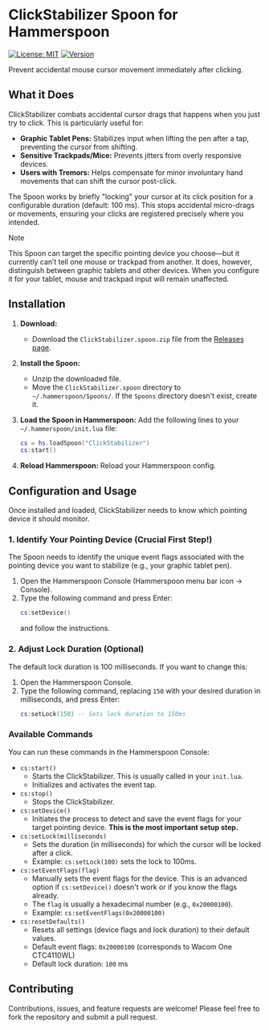 # ClickStabilizer Spoon for Hammerspoon

[![License: MIT](https://img.shields.io/badge/License-MIT-yellow.svg)](https://opensource.org/licenses/MIT)
[![Version](https://img.shields.io/badge/version-1.0-blue.svg)](https://github.com/hadiskeini/ClickStabilizer.spoon)

Prevent accidental mouse cursor movement immediately after clicking.

## What it Does

ClickStabilizer combats accidental cursor drags that happens when you just try to click. This is particularly useful for:

*   **Graphic Tablet Pens:** Stabilizes input when lifting the pen after a tap, preventing the cursor from shifting.
*   **Sensitive Trackpads/Mice:** Prevents jitters from overly responsive devices.
*   **Users with Tremors:** Helps compensate for minor involuntary hand movements that can shift the cursor post-click.

The Spoon works by briefly "locking" your cursor at its click position for a configurable duration (default: 100 ms). This stops accidental micro-drags or movements, ensuring your clicks are registered precisely where you intended.

> [!NOTE]  
> This Spoon can target the specific pointing device you choose—but it currently can’t tell one mouse or trackpad from another. It does, however, distinguish between graphic tablets and other devices. When you configure it for your tablet, mouse and trackpad input will remain unaffected.

## Installation

1.  **Download:**
    *   Download the `ClickStabilizer.spoon.zip` file from the [Releases page](https://github.com/hadiskeini/ClickStabilizer.spoon/releases).

2.  **Install the Spoon:**
    *   Unzip the downloaded file.
    *   Move the `ClickStabilizer.spoon` directory to `~/.hammerspoon/Spoons/`. If the `Spoons` directory doesn't exist, create it.

3.  **Load the Spoon in Hammerspoon:**
    Add the following lines to your `~/.hammerspoon/init.lua` file:

    ```lua
    cs = hs.loadSpoon("ClickStabilizer")
    cs:start()
    ```

4.  **Reload Hammerspoon:**
    Reload your Hammerspoon config.

## Configuration and Usage

Once installed and loaded, ClickStabilizer needs to know which pointing device it should monitor.

### 1. Identify Your Pointing Device (Crucial First Step!)

The Spoon needs to identify the unique event flags associated with the pointing device you want to stabilize (e.g., your graphic tablet pen).

1.  Open the Hammerspoon Console (Hammerspoon menu bar icon -> Console).
2.  Type the following command and press Enter:
    ```lua
    cs:setDevice()
    ```
    and follow the instructions.

### 2. Adjust Lock Duration (Optional)

The default lock duration is 100 milliseconds. If you want to change this:

1.  Open the Hammerspoon Console.
2.  Type the following command, replacing `150` with your desired duration in milliseconds, and press Enter:
    ```lua
    cs:setLock(150) -- Sets lock duration to 150ms
    ```

### Available Commands

You can run these commands in the Hammerspoon Console:

*   `cs:start()`
    *   Starts the ClickStabilizer. This is usually called in your `init.lua`.
    *   Initializes and activates the event tap.
*   `cs:stop()`
    *   Stops the ClickStabilizer.
*   `cs:setDevice()`
    *   Initiates the process to detect and save the event flags for your target pointing device. **This is the most important setup step.**
*   `cs:setLock(milliseconds)`
    *   Sets the duration (in milliseconds) for which the cursor will be locked after a click.
    *   Example: `cs:setLock(100)` sets the lock to 100ms.
*   `cs:setEventFlags(flag)`
    *   Manually sets the event flags for the device. This is an advanced option if `cs:setDevice()` doesn't work or if you know the flags already.
    *   The `flag` is usually a hexadecimal number (e.g., `0x20000100`).
    *   Example: `cs:setEventFlags(0x20000100)`
*   `cs:resetDefaults()`
    *   Resets all settings (device flags and lock duration) to their default values.
    *   Default event flags: `0x20000100` (corresponds to Wacom One CTC4110WL)
    *   Default lock duration: `100` ms

## Contributing

Contributions, issues, and feature requests are welcome! Please feel free to fork the repository and submit a pull request.